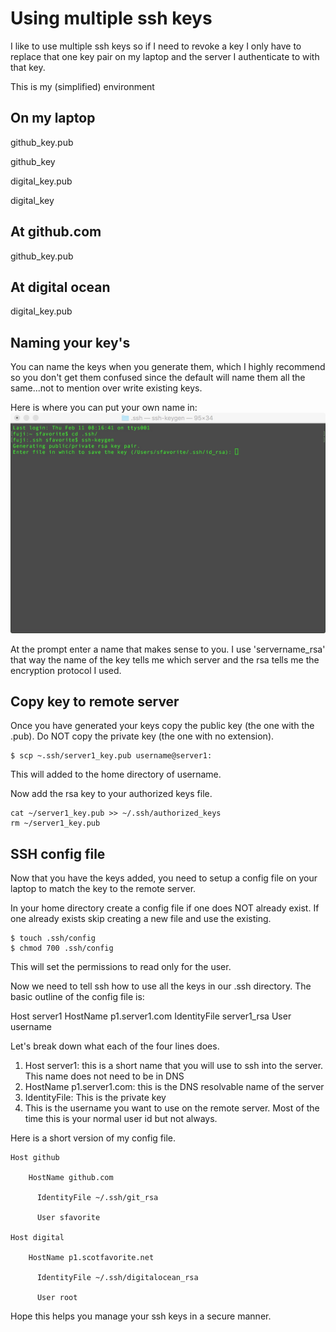 
# Using multiple ssh keys

I like to use multiple ssh keys so if I need to revoke a key I only have to replace that one key pair on my laptop and the server I authenticate to with that key. 

This is my (simplified) environment

## On my laptop                 
github_key.pub

github_key

digital_key.pub

digital_key

## At github.com
github_key.pub

## At digital ocean
digital_key.pub

## Naming your key's 

You can name the keys when you generate them, which I highly recommend so you don't get them confused since the default will name them all the same...not to mention over write existing keys. 

Here is where you can put your own name in:
![Key Name](https://github.com/sfavorite/ssh_multi_keys/blob/master/images/ssh_key_name.jpg)

At the prompt enter a name that makes sense to you. I use 'servername_rsa' that way the name of the key tells me which server and the rsa tells me the encryption protocol I used. 


## Copy key to remote server

Once you have generated your keys copy the public key (the one with the .pub). Do NOT copy the private key (the one with no extension). 

```
$ scp ~.ssh/server1_key.pub username@server1:
```

This will added to the home directory of username.

Now add the rsa key to your authorized keys file. 

```
cat ~/server1_key.pub >> ~/.ssh/authorized_keys
rm ~/server1_key.pub
```

## SSH config file

Now that you have the keys added, you need to setup a config file on your laptop to match the key to the remote server.

In your home directory create a config file if one does NOT already exist. If one already exists skip creating a new file and use the existing. 

```
$ touch .ssh/config
$ chmod 700 .ssh/config
```

This will set the permissions to read only for the user. 

Now we need to tell ssh how to use all the keys in our .ssh directory. The basic outline of the config file is:

Host server1
      HostName p1.server1.com
      IdentityFile server1_rsa
      User username

Let's break down what each of the four lines does. 

1. Host server1: this is a short name that you will use to ssh into the server. This name does not need to be in DNS
2. HostName p1.server1.com: this is the DNS resolvable name of the server
3. IdentityFile: This is the private key
4. This is the username you want to use on the remote server. Most of the time this is your normal user id but not always. 

Here is a short version of my config file.

```
Host github

    HostName github.com
    
      IdentityFile ~/.ssh/git_rsa
    
      User sfavorite

Host digital

    HostName p1.scotfavorite.net
    
      IdentityFile ~/.ssh/digitalocean_rsa
    
      User root
```

Hope this helps you manage your ssh keys in a secure manner. 
    